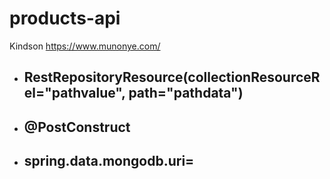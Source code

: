 # products-api
Kindson https://www.munonye.com/
- ## RestRepositoryResource(collectionResourceRel="pathvalue", path="pathdata") ##
- ## @PostConstruct ##
- ## spring.data.mongodb.uri=
